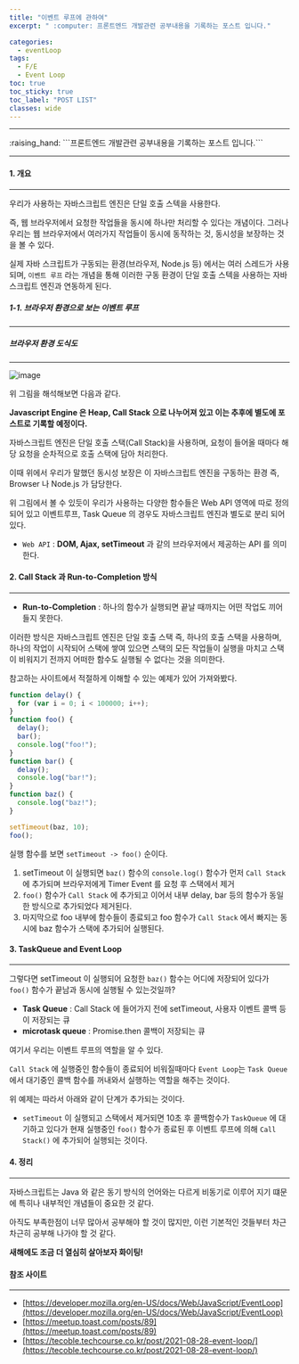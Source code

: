 ```yaml
---
title: "이벤트 루프에 관하여"
excerpt: " :computer: 프론트엔드 개발관련 공부내용을 기록하는 포스트 입니다."

categories:
  - eventLoop
tags:
  - F/E
  - Event Loop
toc: true
toc_sticky: true
toc_label: "POST LIST"
classes: wide
---
```


<hr>
:raising_hand:  ```프론트엔드 개발관련 공부내용을 기록하는 포스트 입니다.```
<hr>

#### 1. 개요

---

우리가 사용하는 자바스크립트 엔진은 단일 호출 스텍을 사용한다. 

즉, 웹 브라우저에서 요청한 작업들을 동시에 하나만 처리할 수 있다는 개념이다.
그러나 우리는 웹 브라우저에서 여러가지 작업들이 동시에 동작하는 것, 동시성을 보장하는 것을 볼 수 있다.

실제 자바 스크립트가 구동되는 환경(브라우저, Node.js 등) 에서는 여러 스레드가 사용되며, `이벤트 루프` 라는 개념을 통해 이러한 구동 환경이 단일 호출 스텍을 사용하는 자바스크립트 엔진과 연동하게 된다.

##### 1-1. 브라우저 환경으로 보는 이벤트 루프

---

##### 브라우저 환경 도식도

---

![image](https://user-images.githubusercontent.com/56063287/147879023-73b99022-e8e1-4940-ae60-548625ee4aea.png)

위 그림을 해석해보면 다음과 같다.

**Javascript Engine 은 Heap, Call Stack 으로 나누어져 있고 이는 추후에 별도에 포스트로 기록할 예정이다.**

자바스크립트 엔진은 단일 호출 스택(Call Stack)을 사용하며, 요청이 들어올 때마다 해당 요청을 순차적으로 호출 스택에 담아 처리한다.

이때 위에서 우리가 말했던 동시성 보장은 이 자바스크립트 엔진을 구동하는 환경 즉, Browser 나 Node.js 가 담당한다.

위 그림에서 볼 수 있듯이 우리가 사용하는 다양한 함수들은 Web API 영역에 따로 정의 되어 있고 이벤트루프, Task Queue 의 경우도 자바스크립트 엔진과 별도로 분리 되어 있다.

- `Web API` : **DOM, Ajax, setTimeout** 과 같의 브라우저에서 제공하는 API 를 의미한다.

#### 2. Call Stack 과 Run-to-Completion 방식

---

- **Run-to-Completion** : 하나의 함수가 실행되면 끝날 때까지는 어떤 작업도 끼어들지 못한다.

이러한 방식은 자바스크립트 엔진은 단일 호출 스택 즉, 하나의 호출 스택을 사용하며, 하나의 작업이 시작되어 스택에 쌓여 있으면 스택의 모든 작업들이 실행을 마치고 스택이 비워지기 전까지 어떠한 함수도 실행될 수 없다는 것을 의미한다.

참고하는 사이트에서 적절하게 이해할 수 있는 예제가 있어 가져와봤다.

```js
function delay() {
  for (var i = 0; i < 100000; i++);
}
function foo() {
  delay();
  bar();
  console.log("foo!");
}
function bar() {
  delay();
  console.log("bar!");
}
function baz() {
  console.log("baz!");
}

setTimeout(baz, 10);
foo();
```

실행 함수를 보면 `setTimeout -> foo()` 순이다.

1. setTimeout 이 실행되면 `baz()` 함수의 `console.log()` 함수가 먼저 `Call Stack` 에 추가되며 브라우저에게 Timer Event 를 요청 후 스택에서 제거
2. `foo()` 함수가 `Call Stack` 에 추가되고 이어서 내부 delay, bar 등의 함수가 동일한 방식으로 추가되었다 제거된다.
3. 마지막으로 foo 내부에 함수들이 종료되고 foo 함수가 `Call Stack` 에서 빠지는 동시에 baz 함수가 스택에 추가되어 실행된다.

#### 3. TaskQueue and Event Loop

---

그렇다면 setTimeout 이 실행되어 요청한 `baz()` 함수는 어디에 저장되어 있다가 `foo()` 함수가 끝남과 동시에 실행될 수 있는것일까?

- **Task Queue** : Call Stack 에 들어가지 전에 setTimeout, 사용자 이벤트 콜백 등이 저장되는 큐
- **microtask queue** : Promise.then 콜백이 저장되는 큐

여기서 우리는 이벤트 루프의 역할을 알 수 있다.

`Call Stack` 에 실행중인 함수들이 종료되어 비워질때마다 `Event Loop`는 `Task Queue` 에서 대기중인 콜백 함수를 꺼내와서 실행하는 역할을 해주는 것이다.

위 예제는 따라서 아래와 같이 단계가 추가되는 것이다.

- `setTimeout` 이 실행되고 스택에서 제거되면 10초 후 콜백함수가 `TaskQueue` 에 대기하고 있다가 현재 실행중인 `foo()` 함수가 종료된 후 이벤트 루프에 의해 `Call Stack()` 에 추가되어 실행되는 것이다.

#### 4. 정리

---

자바스크립트는 Java 와 같은 동기 방식의 언어와는 다르게 비동기로 이루어 지기 떄문에 특히나 내부적인 개념들이 중요한 것 같다.

아직도 부족한점이 너무 많아서 공부해야 할 것이 많지만, 이런 기본적인 것들부터 차근차근히 공부해 나가야 할 것 같다.

**새해에도 조금 더 열심히 살아보자 화이팅!**

#### 참조 사이트

---

- [https://developer.mozilla.org/en-US/docs/Web/JavaScript/EventLoop](https://developer.mozilla.org/en-US/docs/Web/JavaScript/EventLoop)
- [https://meetup.toast.com/posts/89](https://meetup.toast.com/posts/89)
- [https://tecoble.techcourse.co.kr/post/2021-08-28-event-loop/](https://tecoble.techcourse.co.kr/post/2021-08-28-event-loop/)
